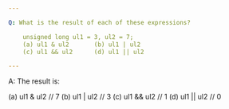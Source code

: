 ```yaml
---

Q: What is the result of each of these expressions?

    unsigned long ul1 = 3, ul2 = 7;
    (a) ul1 & ul2       (b) ul1 | ul2
    (c) ul1 && ul2      (d) ul1 || ul2

---
```


A: The result is:

(a) ul1 & ul2       // 7
(b) ul1 | ul2       // 3
(c) ul1 && ul2      // 1
(d) ul1 || ul2      // 0